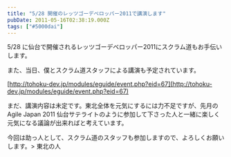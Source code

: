 ```yaml
---
title: "5/28 開催のレッツゴーデベロッパー2011で講演します"
pubDate: 2011-05-16T02:38:19.000Z
tags: ["#5000dai"]
---
```


5/28 に仙台で開催されるレッツゴーデベロッパー2011にスクラム道もお手伝いします。

また、当日、僕とスクラム道スタッフによる講演も予定されています。

[http://tohoku-dev.jp/modules/eguide/event.php?eid=67](http://tohoku-dev.jp/modules/eguide/event.php?eid=67)

まだ、講演内容は未定です。東北全体を元気にするには力不足ですが、先月の Agile Japan 2011 仙台サテライトのように参加して下さった人と一緒に楽しく元気になる議論が出来ればと考えています。

今回は助っ人として、スクラム道のスタッフも参加しますので、よろしくお願いします。> 東北の人